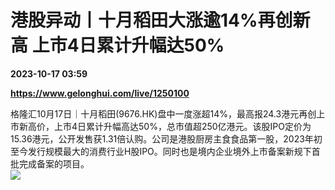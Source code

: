 # 港股异动丨十月稻田大涨逾14%再创新高 上市4日累计升幅达50%

**2023-10-17 03:59**

**https://www.gelonghui.com/live/1250100**

格隆汇10月17日｜十月稻田(9676.HK)盘中一度涨超14%，最高报24.3港元再创上市新高价，上市4日累计升幅高达50%，总市值超250亿港元。该股IPO定价为15.36港元，公开发售获1.31倍认购。公司是港股厨房主食食品第一股，2023年初至今发行规模最大的消费行业H股IPO。同时也是境内企业境外上市备案新规下首批完成备案的项目。  
![](https://img3.gelonghui.com/2ffc6-287c38b5-14be-4a5f-977c-bfb8ad9ee285.png)